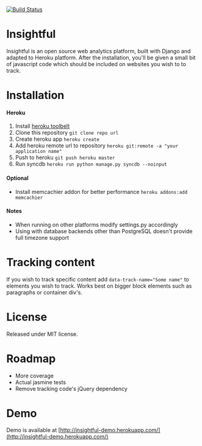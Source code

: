 [![Build Status](https://magnum.travis-ci.com/dasf/tracker-dev.svg?token=Ym5kPFesDeazWVWSJchJ&branch=master)](https://magnum.travis-ci.com/dasf/tracker-dev)

Insightful
==========

Insightful is an open source web analytics platform, built with Django and adapted to Heroku platform.
After the installation, you'll be given a small bit of javascript code which should be included on websites
 you wish to to track.

Installation
============
#### Heroku

1. Install [heroku toolbelt](https://devcenter.heroku.com/articles/quickstart)
2. Clone this repository `git clone repo url`
3. Create heroku app `heroku create`
4. Add heroku remote url to repository `heroku git:remote -a "your application name"`
5. Push to heroku `git push heroku master`
6. Run syncdb `heroku run python manage.py syncdb --noinput`

#### Optional
* Install memcachier addon for better performance `heroku addons:add memcachier`

#### Notes
* When running on other platforms modify settings.py accordingly
* Using with database backends other than PostgreSQL doesn't provide full timezone support

Tracking content
================
If you wish to track specific content add `data-track-name="Some name"` to elements you wish to track.
Works best on bigger block elements such as paragraphs or container div's.

License
=======
Released under MIT license.


Roadmap
=======
* More coverage
* Actual jasmine tests
* Remove tracking code's jQuery dependency

Demo
====
Demo is available at [http://insightful-demo.herokuapp.com/](http://insightful-demo.herokuapp.com/)